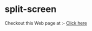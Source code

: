 # split-screen

Checkout this Web page at :-  [Click here](https://quazzu-cloud-computing.netlify.app/)
